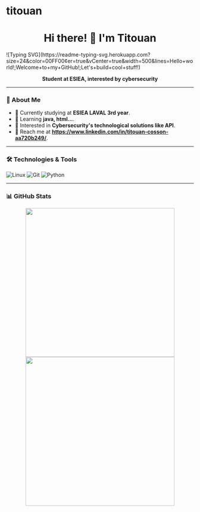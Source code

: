 # titouan
<h1 align="center">Hi there! 👋 I'm Titouan</h1>  
![Typing SVG](https://readme-typing-svg.herokuapp.com?size=24&color=00FF00&center=true&vCenter=true&width=500&lines=Hello+world!;Welcome+to+my+GitHub!;Let's+build+cool+stuff!)

<p align="center">
  <b>Student at ESIEA, interested by cybersecurity</b>
</p>

---

### 🚀 About Me
- 💼 Currently studying at **ESIEA LAVAL 3rd year**.
- 🌱 Learning **java, html...**.
- 🤔 Interested in **Cybersecurity's technological solutions like API**.
- 📧 Reach me at **https://www.linkedin.com/in/titouan-cosson-aa720b249/**.


---

### 🛠️ Technologies & Tools
![Linux](https://img.shields.io/badge/Linux-FCC624?style=for-the-badge&logo=linux&logoColor=black)
![Git](https://img.shields.io/badge/Git-F05032?style=for-the-badge&logo=git&logoColor=white)
![Python](https://img.shields.io/badge/Python-3776AB?style=for-the-badge&logo=python&logoColor=white)

---

### 📊 GitHub Stats
<p align="center">
  <img src="https://github-readme-stats.vercel.app/api?cosinussnus=ton-github&show_icons=true&theme=radical" width="400">
  <img src="https://github-readme-streak-stats.herokuapp.com/?cosinussnus=titouan&theme=radical" width="400">
</p>
